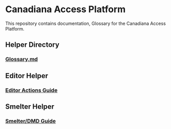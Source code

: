 # Canadiana Access Platform

This repository contains documentation, Glossary for the Canadiana Access Platform.

## Helper Directory

### [Glossary.md](https://github.com/crkn-rcdr/Access-Platform/blob/main/Glossary.md)

## Editor Helper

### [Editor Actions Guide](https://crkn.sharepoint.com/:w:/s/platform/EcbVMYIYRjtMpR9RDDSCGCYBhdRZyqiInOlAvs2jRLdCdg)

## Smelter Helper

### [Smelter/DMD Guide](https://crkn.sharepoint.com/:w:/s/platform/EcbVMYIYRjtMpR9RDDSCGCYBhdRZyqiInOlAvs2jRLdCdg)
